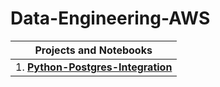 # Data-Engineering-AWS

| Projects and Notebooks |
| ---------------------- |
| 1. [**Python-Postgres-Integration**](https://github.com/andysingal/postgres_python)|
